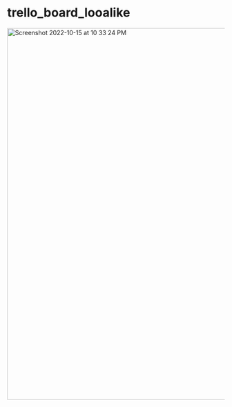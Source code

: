 # trello_board_looalike
<img width="862" alt="Screenshot 2022-10-15 at 10 33 24 PM" src="https://user-images.githubusercontent.com/85498185/195992043-77873b5f-971f-438b-a3ba-ee71afec6d30.png">
